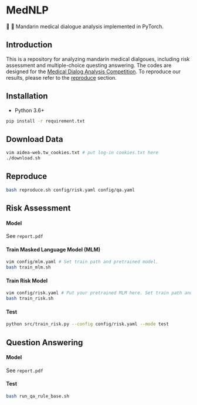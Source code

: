 MedNLP
==============
🏥 📖 Mandarin medical dialogue analysis implemented in PyTorch.

## Introduction

This is a repository for analyzing mandarin medical dialgoues, including risk assessment and multiple-choice questing answering. The codes are designed for the [Medical Dialog Analysis Competition](https://aidea-web.tw/topic/3665319f-cd5d-4f92-8902-00ebbd8e871d). To reproduce our results, please refer to the [reproduce](#reproduce) section.


## Installation

* Python 3.6+

```bash
pip install -r requirement.txt
```

## Download Data

```bash
vim aidea-web.tw_cookies.txt # put log-in cookies.txt here
./download.sh
```

## Reproduce

```bash
bash reproduce.sh config/risk.yaml config/qa.yaml
```

## Risk Assessment

#### Model

See `report.pdf`

#### Train Masked Language Model (MLM)

```bash
vim config/mlm.yaml # Set train path and pretrained model.
bash train_mlm.sh
```

#### Train Risk Model

```bash
vim config/risk.yaml # Put your pretrained MLM here. Set train path and test path.
bash train_risk.sh
```

#### Test

```bash
python src/train_risk.py --config config/risk.yaml --mode test
```

## Question Answering

#### Model

See `report.pdf`

#### Test

```bash
bash run_qa_rule_base.sh
```
